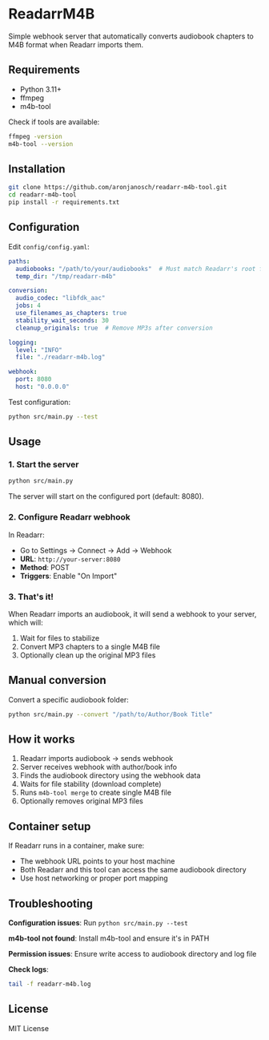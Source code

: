 # ReadarrM4B

Simple webhook server that automatically converts audiobook chapters to M4B format when Readarr imports them.

## Requirements

- Python 3.11+
- ffmpeg
- m4b-tool

Check if tools are available:
```bash
ffmpeg -version
m4b-tool --version
```

## Installation

```bash
git clone https://github.com/aronjanosch/readarr-m4b-tool.git
cd readarr-m4b-tool
pip install -r requirements.txt
```

## Configuration

Edit `config/config.yaml`:

```yaml
paths:
  audiobooks: "/path/to/your/audiobooks"  # Must match Readarr's root folder
  temp_dir: "/tmp/readarr-m4b"

conversion:
  audio_codec: "libfdk_aac"
  jobs: 4
  use_filenames_as_chapters: true
  stability_wait_seconds: 30
  cleanup_originals: true  # Remove MP3s after conversion

logging:
  level: "INFO"
  file: "./readarr-m4b.log"

webhook:
  port: 8080
  host: "0.0.0.0"
```

Test configuration:
```bash
python src/main.py --test
```

## Usage

### 1. Start the server

```bash
python src/main.py
```

The server will start on the configured port (default: 8080).

### 2. Configure Readarr webhook

In Readarr:
- Go to Settings → Connect → Add → Webhook
- **URL**: `http://your-server:8080`
- **Method**: POST
- **Triggers**: Enable "On Import"

### 3. That's it!

When Readarr imports an audiobook, it will send a webhook to your server, which will:
1. Wait for files to stabilize
2. Convert MP3 chapters to a single M4B file
3. Optionally clean up the original MP3 files

## Manual conversion

Convert a specific audiobook folder:
```bash
python src/main.py --convert "/path/to/Author/Book Title"
```

## How it works

1. Readarr imports audiobook → sends webhook
2. Server receives webhook with author/book info
3. Finds the audiobook directory using the webhook data
4. Waits for file stability (download complete)
5. Runs `m4b-tool merge` to create single M4B file
6. Optionally removes original MP3 files

## Container setup

If Readarr runs in a container, make sure:
- The webhook URL points to your host machine
- Both Readarr and this tool can access the same audiobook directory
- Use host networking or proper port mapping

## Troubleshooting

**Configuration issues**: Run `python src/main.py --test`

**m4b-tool not found**: Install m4b-tool and ensure it's in PATH

**Permission issues**: Ensure write access to audiobook directory and log file

**Check logs**:
```bash
tail -f readarr-m4b.log
```

## License

MIT License